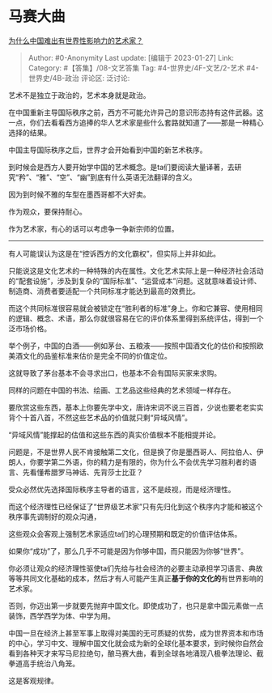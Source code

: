# 马赛大曲
[为什么中国难出有世界性影响力的艺术家？](https://www.zhihu.com/question/30556883/answer/2861846080)

> Author: #0-Anonymity
> Last update: [编辑于 2023-01-27]
> Link:
> Category: #【答集】/08-文艺答集
> Tag: #4-世界史/4F-文艺/2-艺术 #4-世界史/4B-政治
> 评论区:
> 泛讨论:

艺术不是独立于政治的，艺术本身就是政治。

在中国重新主导国际秩序之前，西方不可能允许异己的意识形态持有这件武器。这一点，你们去看看西方追捧的华人艺术家是些什么套路就知道了——那是一种精心选择的结果。

中国主导国际秩序之后，世界才会开始看到中国的新艺术秩序。

到时候会是西方人要开始学中国的艺术概念。是ta们要阅读大量译著，去研究“矜”、“雅”、“空”、“幽”到底有什么英语无法翻译的含义。

因为到时候不雅的车型在墨西哥都不大好卖。

作为观众，要保持耐心。

作为艺术家，有心的话可以考虑争一争新宗师的位置。

---

有人可能误认为这是在“控诉西方的文化霸权”，但实际上并非如此。

只能说这是文化艺术的一种特殊的内在属性。文化艺术实际上是一种经济社会活动的“配套设施”，涉及到复杂的“国际标准”、“运营成本”问题。这就意味着设计师、制造商、消费者要适配一个共同标准才能达到最高的效费比。

而这个共同标准很容易就会被锁定在“胜利者的标准”身上。你和它兼容、使用相同的逻辑、概念、术语，那么你就很容易在它的评价体系里得到系统评估，得到一个泛市场价格。

举个例子，中国的白酒——例如茅台、五粮液——按照中国酒文化的估价和按照欧美酒文化的品鉴标准来估价是完全不同的价值定位。

这就导致了茅台基本不会寻求出口，也基本不会有国际买家来求购。

同样的问题在中国的书法、绘画、工艺品这些经典的艺术领域一样存在。

要欣赏这些东西，基本上你要先学中文，唐诗宋词不说三百首，少说也要老老实实背个十首八首，不然这些艺术品的价值就只剩“异域风情”。

“异域风情”能撑起的估值和这些东西的真实价值根本不能相提并论。

问题是，不是世界人民不肯接触第二文化，但是换了你是墨西哥人、阿拉伯人、伊朗人，你要学第二外语，你的精力是有限的，你为什么不会优先学习胜利者的语言、先看懂希腊罗马神话、先背莎士比亚？

受众必然优先选择国际秩序主导者的语言，这不是歧视，而是经济理性。

而这个经济理性已经保证了“世界级艺术家”只有先归化到这个秩序内才能和被这个秩序事先调制好的观众沟通，

这些观众会客观上强制艺术家适应ta们的心理预期和既定的价值评估体系。

如果你“成功”了，那么几乎不可能是因为你够中国，而只能因为你够“世界”。

你必须让观众的经济理性驱使ta们先给与社会经济的必要主动承担学习语言、典故等等共同文化基础的成本，然后才有人可能产生真正**基于你的文化的**有世界影响的艺术家。

否则，你迈出第一步就要先抛弃中国文化。即使成功了，也只是拿中国元素做一点装饰，西学西学为体、中学为用。

中国一旦在经济上甚至军事上取得对美国的无可质疑的优势，成为世界资本和市场的中心，学习中文、理解中国文化就会成为新的全球化基本要求，到时候你自然会看到各种天才来写马尼拉绝句，酿马赛大曲，看到全球各地涌现八极拳法理论、截拳道高手统治八角笼。

这是客观规律。
